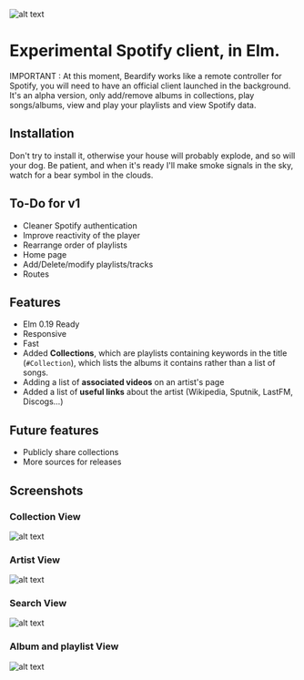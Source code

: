 ![alt text](http://i.imgur.com/2HRvcVq.png "Logo")

# Experimental Spotify client, in Elm.
IMPORTANT : At this moment, Beardify works like a remote controller for Spotify, you will need to have an official client launched in the background. It's an alpha version, only add/remove albums in collections, play songs/albums, view and play your playlists and view Spotify data.

## Installation
Don't try to install it, otherwise your house will probably explode, and so will your dog. Be patient, and when it's ready I'll make smoke signals in the sky, watch for a bear symbol in the clouds.

## To-Do for v1
- Cleaner Spotify authentication
- Improve reactivity of the player
- Rearrange order of playlists
- Home page
- Add/Delete/modify playlists/tracks
- Routes

## Features
- Elm 0.19 Ready
- Responsive
- Fast
- Added __Collections__, which are playlists containing keywords in the title (`#Collection`), which lists the albums it contains rather than a list of songs. 
- Adding a list of __associated videos__ on an artist's page
- Added a list of __useful links__ about the artist (Wikipedia, Sputnik, LastFM, Discogs...)

## Future features
- Publicly share collections
- More sources for releases

## Screenshots

### Collection View
![alt text](http://i.imgur.com/AUuStbT.png "Collection View")

### Artist View
![alt text](http://i.imgur.com/N5fTWGJ.png "Artist View")

### Search View
![alt text](http://i.imgur.com/9FhnUTT.png "Search View")

### Album and playlist View
![alt text](http://i.imgur.com/EYDyCtA.png "Album View")
